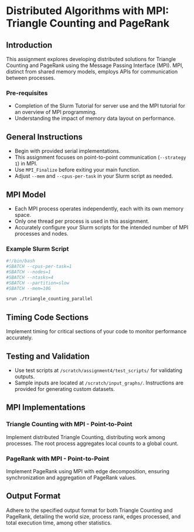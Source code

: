 # Distributed Algorithms with MPI: Triangle Counting and PageRank

## Introduction

This assignment explores developing distributed solutions for Triangle Counting and PageRank using the Message Passing Interface (MPI). MPI, distinct from shared memory models, employs APIs for communication between processes.

### Pre-requisites

- Completion of the Slurm Tutorial for server use and the MPI tutorial for an overview of MPI programming.
- Understanding the impact of memory data layout on performance.

## General Instructions

- Begin with provided serial implementations.
- This assignment focuses on point-to-point communication (`--strategy 1`) in MPI.
- Use `MPI_Finalize` before exiting your main function.
- Adjust `--mem` and `--cpus-per-task` in your Slurm script as needed.

## MPI Model

- Each MPI process operates independently, each with its own memory space.
- Only one thread per process is used in this assignment.
- Accurately configure your Slurm scripts for the intended number of MPI processes and nodes.

### Example Slurm Script

```bash
#!/bin/bash
#SBATCH --cpus-per-task=1
#SBATCH --nodes=1
#SBATCH --ntasks=4
#SBATCH --partition=slow
#SBATCH --mem=10G

srun ./triangle_counting_parallel
```

## Timing Code Sections

Implement timing for critical sections of your code to monitor performance accurately.

## Testing and Validation

- Use test scripts at `/scratch/assignment4/test_scripts/` for validating outputs.
- Sample inputs are located at `/scratch/input_graphs/`. Instructions are provided for generating custom datasets.

## MPI Implementations

### Triangle Counting with MPI - Point-to-Point

Implement distributed Triangle Counting, distributing work among processes. The root process aggregates local counts to a global count.

### PageRank with MPI - Point-to-Point

Implement PageRank using MPI with edge decomposition, ensuring synchronization and aggregation of PageRank values.

## Output Format

Adhere to the specified output format for both Triangle Counting and PageRank, detailing the world size, process rank, edges processed, and total execution time, among other statistics.
